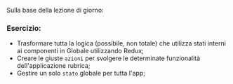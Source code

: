 Sulla base della lezione di giorno:

### Esercizio:

- Trasformare tutta la logica (possibile, non totale) che utilizza stati interni ai componenti in Globale utilizzando Redux;
- Creare le giuste `azioni` per svolgere le determinate funzionalità dell'applicazione rubrica;
- Gestire un solo `stato` globale per tutta l'app;
